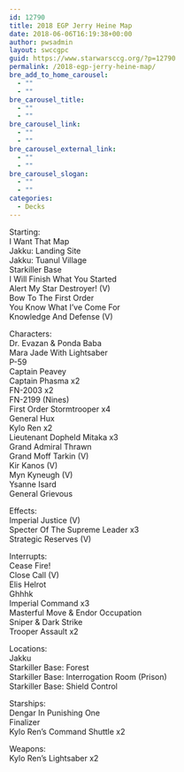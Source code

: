 ```yaml
---
id: 12790
title: 2018 EGP Jerry Heine Map
date: 2018-06-06T16:19:38+00:00
author: pwsadmin
layout: swccgpc
guid: https://www.starwarsccg.org/?p=12790
permalink: /2018-egp-jerry-heine-map/
bre_add_to_home_carousel:
  - ""
  - ""
bre_carousel_title:
  - ""
  - ""
bre_carousel_link:
  - ""
  - ""
bre_carousel_external_link:
  - ""
  - ""
bre_carousel_slogan:
  - ""
  - ""
categories:
  - Decks
---
```

Starting:  
I Want That Map  
Jakku: Landing Site  
Jakku: Tuanul Village  
Starkiller Base  
I Will Finish What You Started  
Alert My Star Destroyer! (V)  
Bow To The First Order  
You Know What I&#8217;ve Come For  
Knowledge And Defense (V)

Characters:  
Dr. Evazan & Ponda Baba  
Mara Jade With Lightsaber  
P-59  
Captain Peavey  
Captain Phasma x2  
FN-2003 x2  
FN-2199 (Nines)  
First Order Stormtrooper x4  
General Hux  
Kylo Ren x2  
Lieutenant Dopheld Mitaka x3  
Grand Admiral Thrawn  
Grand Moff Tarkin (V)  
Kir Kanos (V)  
Myn Kyneugh (V)  
Ysanne Isard  
General Grievous

Effects:  
Imperial Justice (V)  
Specter Of The Supreme Leader x3  
Strategic Reserves (V)

Interrupts:  
Cease Fire!  
Close Call (V)  
Elis Helrot  
Ghhhk  
Imperial Command x3  
Masterful Move & Endor Occupation  
Sniper & Dark Strike  
Trooper Assault x2

Locations:  
Jakku  
Starkiller Base: Forest  
Starkiller Base: Interrogation Room (Prison)  
Starkiller Base: Shield Control

Starships:  
Dengar In Punishing One  
Finalizer  
Kylo Ren&#8217;s Command Shuttle x2

Weapons:  
Kylo Ren&#8217;s Lightsaber x2